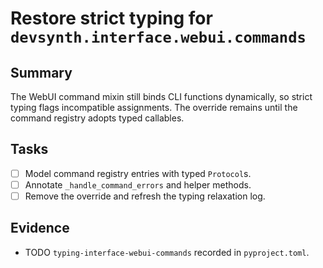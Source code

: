 # Restore strict typing for `devsynth.interface.webui.commands`

## Summary

The WebUI command mixin still binds CLI functions dynamically, so strict typing
flags incompatible assignments. The override remains until the command registry
adopts typed callables.

## Tasks

- [ ] Model command registry entries with typed `Protocol`s.
- [ ] Annotate `_handle_command_errors` and helper methods.
- [ ] Remove the override and refresh the typing relaxation log.

## Evidence

- TODO `typing-interface-webui-commands` recorded in `pyproject.toml`.
